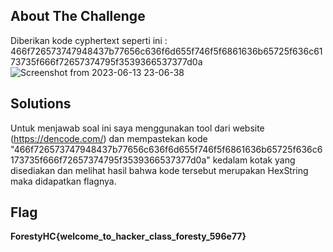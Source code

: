 ## About The Challenge

Diberikan kode cyphertext seperti ini :
466f726573747948437b77656c636f6d655f746f5f6861636b65725f636c6173735f666f72657374795f3539366537377d0a
![Screenshot from 2023-06-13 23-06-38](https://github.com/yogasungkowo/CTF-WRITEUP/assets/93362737/ff2fdb17-cd95-40ab-8dcb-9ec298911d92)

## Solutions
Untuk menjawab soal ini saya menggunakan tool dari website (https://dencode.com/) dan mempastekan kode "466f726573747948437b77656c636f6d655f746f5f6861636b65725f636c6173735f666f72657374795f3539366537377d0a" kedalam kotak yang disediakan dan melihat hasil bahwa kode tersebut merupakan HexString maka didapatkan flagnya.

## Flag
**ForestyHC{welcome_to_hacker_class_foresty_596e77}**
